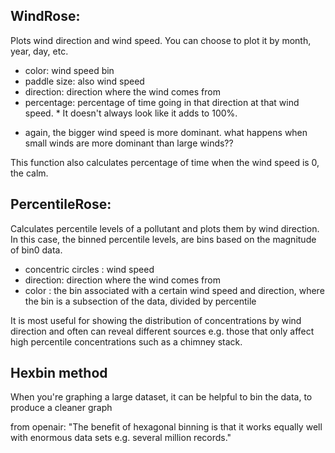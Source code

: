 
## WindRose:

Plots wind direction and wind speed. You can choose to plot it by month, year, day, etc.

- color: wind speed bin
- paddle size: also wind speed
- direction: direction where the wind comes from
- percentage: percentage of time going in that direction at that wind speed. * It doesn't always look like it adds to 100%.

* again, the bigger wind speed is more dominant. what happens when small winds are more dominant than large winds??

This function also calculates percentage of time when the wind speed is 0, the calm.

## PercentileRose:

Calculates percentile levels of a pollutant and plots them by wind direction. In this case, the binned percentile levels, are bins based on the magnitude of bin0 data.

- concentric circles : wind speed
- direction: direction where the wind comes from
- color : the bin associated with a certain wind speed and direction, where the bin is a subsection of the data, divided by percentile


It is most useful for showing the distribution of concentrations by wind direction and often can reveal different sources
e.g. those that only affect high percentile concentrations such as a chimney stack.


## Hexbin method

When you're graphing a large dataset, it can be helpful to bin the data, to produce a cleaner graph

from openair: "The benefit of hexagonal binning is that it works equally well with enormous data sets e.g. several million records."
